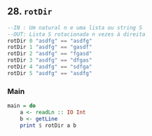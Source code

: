 ## 28. `rotDir`
```hs
--IN : Um natural n e uma lista ou string S
--OUT: Lista S rotacionada n vezes à direita
rotDir 0 "asdfg" == "asdfg"
rotDir 1 "asdfg" == "gasdf"
rotDir 2 "asdfg" == "fgasd"
rotDir 3 "asdfg" == "dfgas"
rotDir 4 "asdfg" == "sdfga"
rotDir 5 "asdfg" == "asdfg"
```


<!--MAIN_BEGIN-->
### Main
```hs
main = do
    a <- readLn :: IO Int
    b <- getLine
    print $ rotDir a b

```
<!--MAIN_END-->
